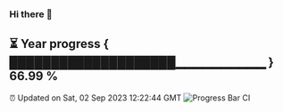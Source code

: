 ### Hi there 👋
⏳ Year progress { ████████████████████▁▁▁▁▁▁▁▁▁▁ } 66.99 %
---
⏰ Updated on Sat, 02 Sep 2023 12:22:44 GMT
![Progress Bar CI](https://github.com/liununu/liununu/workflows/Progress%20Bar%20CI/badge.svg)

